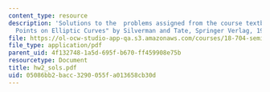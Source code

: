 ```yaml
---
content_type: resource
description: 'Solutions to the  problems assigned from the course textbook: "Rational
  Points on Elliptic Curves" by Silverman and Tate, Springer Verlag, 1992.'
file: https://ol-ocw-studio-app-qa.s3.amazonaws.com/courses/18-704-seminar-in-algebra-and-number-theory-rational-points-on-elliptic-curves-fall-2004/05086bb2bacc3290055fa013658cb30d_hw2_sols.pdf
file_type: application/pdf
parent_uid: 4f132748-1a5d-695f-b670-ff459908e75b
resourcetype: Document
title: hw2_sols.pdf
uid: 05086bb2-bacc-3290-055f-a013658cb30d
---
```

